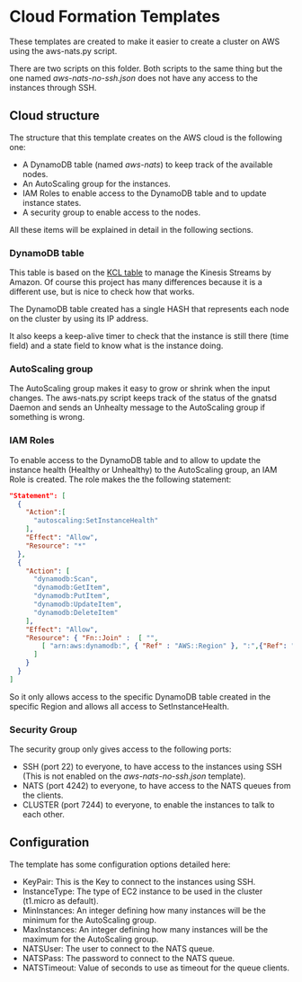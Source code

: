 Cloud Formation Templates
=========================

These templates are created to make it easier to create a cluster on 
AWS using the aws-nats.py script.

There are two scripts on this folder. Both scripts to the same thing but 
the one named *aws-nats-no-ssh.json* does not have any access to the 
instances through SSH.


Cloud structure
---------------

The structure that this template creates on the AWS cloud is the following
one:

* A DynamoDB table (named *aws-nats*) to keep track of the available nodes.
* An AutoScaling group for the instances.
* IAM Roles to enable access to the DynamoDB table and to update instance states.
* A security group to enable access to the nodes.

All these items will be explained in detail in the following sections.


### DynamoDB table ###

This table is based on the [KCL table](http://docs.aws.amazon.com/kinesis/latest/dev/kinesis-record-processor-ddb.html) to manage the Kinesis Streams by Amazon. 
Of course this project has many differences because it is a different use, but is nice to check how that works.

The DynamoDB table created has a single HASH that represents each node on the cluster by using its IP address.

It also keeps a keep-alive timer to check that the instance is still there (time field) and a state field to know what is the instance doing.


### AutoScaling group ###

The AutoScaling group makes it easy to grow or shrink when the input changes. The aws-nats.py script keeps track of the status of the gnatsd Daemon and sends an Unhealty message to the AutoScaling group if something is wrong.


### IAM Roles ###

To enable access to the DynamoDB table and to allow to update the instance health (Healthy or Unhealthy) to the AutoScaling group, an IAM Role is created.
The role makes the the following statement:

```json
"Statement": [
  {
    "Action":[
      "autoscaling:SetInstanceHealth"
    ],
    "Effect": "Allow",
    "Resource": "*"
  },
  {
    "Action": [
      "dynamodb:Scan",
      "dynamodb:GetItem",
      "dynamodb:PutItem",
      "dynamodb:UpdateItem",
      "dynamodb:DeleteItem"
    ],
    "Effect": "Allow",
    "Resource": { "Fn::Join" :  [ "",
        [ "arn:aws:dynamodb:", { "Ref" : "AWS::Region" }, ":",{"Ref": "AWS::AccountId"},":table/", { "Ref" : "awsnatsdb" } ]
      ]
    }
  }
]
```

So it only allows access to the specific DynamoDB table created in the specific Region and allows all access to SetInstanceHealth.


### Security Group ###

The security group only gives access to the following ports:

* SSH (port 22) to everyone, to have access to the instances using SSH (This is not enabled on the *aws-nats-no-ssh.json* template).
* NATS (port 4242) to everyone, to have access to the NATS queues from the clients.
* CLUSTER (port 7244) to everyone, to enable the instances to talk to each other. 


Configuration
-------------

The template has some configuration options detailed here:

* KeyPair: This is the Key to connect to the instances using SSH.
* InstanceType: The type of EC2 instance to be used in the cluster (t1.micro as default).
* MinInstances: An integer defining how many instances will be the minimum for the AutoScaling group.
* MaxInstances: An integer defining how many instances will be the maximum for the AutoScaling group.
* NATSUser: The user to connect to the NATS queue.
* NATSPass: The password to connect to the NATS queue.
* NATSTimeout: Value of seconds to use as timeout for the queue clients.
